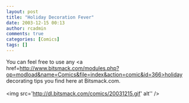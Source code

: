 ```yaml
---
layout: post
title: "Holiday Decoration Fever"
date: 2003-12-15 00:13
author: rcadmin
comments: true
categories: [Comics]
tags: []
---
```

You can feel free to use any <a href=http://www.bitsmack.com/modules.php?op=modload&name=Comics&file=index&action=comic&id=366>holiday decorating tips</a> you find here at Bitsmack.com.<Br><br><!--more--><img src='http://dl.bitsmack.com/comics/20031215.gif' alt'' />
